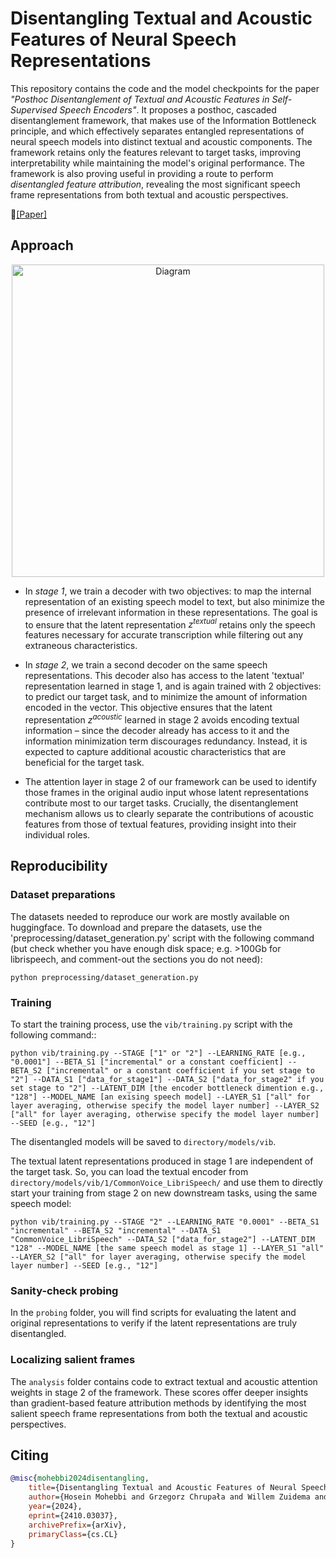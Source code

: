 # Disentangling Textual and Acoustic Features of Neural Speech Representations

This repository contains the code and the model checkpoints for the paper _"Posthoc Disentanglement of Textual and Acoustic Features
in Self-Supervised Speech Encoders"_. It proposes a posthoc, cascaded disentanglement framework, that makes use of the Information Bottleneck principle, and which effectively separates entangled representations of neural speech models into distinct textual and acoustic components. The framework retains only the features relevant to target tasks, improving interpretability while maintaining the model's original performance. The framework is also proving useful in providing a route to perform _disentangled feature attribution_, revealing the most significant speech frame representations from both textual and acoustic perspectives.

📃[[Paper]](https://arxiv.org/abs/2410.03037)


## Approach
<p align="center">
  <img src="diagram.JPG" alt="Diagram" width="500"/>
</p>

- In _stage 1_, we train a decoder with two objectives: to map the internal representation of an existing speech model to text, but also minimize the presence of irrelevant information in these representations. The goal is to ensure that the latent representation $z^{textual}$ retains only the speech features necessary for accurate transcription while filtering out any extraneous characteristics.

- In _stage 2_, we train a second decoder on the same speech representations. This decoder also has access to the latent 'textual' representation learned in stage 1, and is again trained with 2 objectives: to predict our target task, and to minimize the amount of information encoded in the vector. This objective ensures that the latent representation $z^{acoustic}$ learned in stage 2 avoids encoding textual information – since the decoder already has access to it and the information minimization term discourages redundancy. Instead, it is expected to capture additional acoustic characteristics that are beneficial for the target task.

- The attention layer in stage 2 of our framework can be used to identify those frames in the original audio input whose latent representations contribute most to our target tasks. Crucially, the disentanglement mechanism allows us to clearly separate the contributions of acoustic features from those of textual features, providing insight into their individual roles. 

## Reproducibility

### Dataset preparations
The datasets needed to reproduce our work are mostly available on huggingface. To download and prepare the datasets, use the 'preprocessing/dataset_generation.py' script with the following command (but check whether you have enough disk space; e.g. >100Gb for librispeech, and comment-out the sections you do not need):
```
python preprocessing/dataset_generation.py
```

### Training
To start the training process, use the `vib/training.py` script with the following command:: 
```
python vib/training.py --STAGE ["1" or "2"] --LEARNING_RATE [e.g., "0.0001"] --BETA_S1 ["incremental" or a constant coefficient] --BETA_S2 ["incremental" or a constant coefficient if you set stage to "2"] --DATA_S1 ["data_for_stage1"] --DATA_S2 ["data_for_stage2" if you set stage to "2"] --LATENT_DIM [the encoder bottleneck dimention e.g., "128"] --MODEL_NAME [an exising speech model] --LAYER_S1 ["all" for layer averaging, otherwise specify the model layer number] --LAYER_S2 ["all" for layer averaging, otherwise specify the model layer number] --SEED [e.g., "12"]
```
The disentangled models will be saved to `directory/models/vib`.

The textual latent representations produced in stage 1 are independent of the target task. So, you can load the textual encoder from `directory/models/vib/1/CommonVoice_LibriSpeech/` and use them to directly start your training from stage 2 on new downstream tasks, using the same speech model:
```
python vib/training.py --STAGE "2" --LEARNING_RATE "0.0001" --BETA_S1 "incremental" --BETA_S2 "incremental" --DATA_S1 "CommonVoice_LibriSpeech" --DATA_S2 ["data_for_stage2"] --LATENT_DIM "128" --MODEL_NAME [the same speech model as stage 1] --LAYER_S1 "all" --LAYER_S2 ["all" for layer averaging, otherwise specify the model layer number] --SEED [e.g., "12"]
```

### Sanity-check probing
In the `probing` folder, you will find scripts for evaluating the latent and original representations to verify if the latent representations are truly disentangled.

### Localizing salient frames
The `analysis` folder contains code to extract textual and acoustic attention weights in stage 2 of the framework. These scores offer deeper insights than gradient-based feature attribution methods by identifying the most salient speech frame representations from both the textual and acoustic perspectives.



## Citing
```bibtex
@misc{mohebbi2024disentangling,
    title={Disentangling Textual and Acoustic Features of Neural Speech Representations},
    author={Hosein Mohebbi and Grzegorz Chrupała and Willem Zuidema and Afra Alishahi and Ivan Titov},
    year={2024},
    eprint={2410.03037},
    archivePrefix={arXiv},
    primaryClass={cs.CL}
}
```
